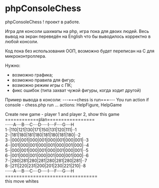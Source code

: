 # phpConsoleChess
phpConsoleChess
! проект в работе. 

Игра для консоли шахматы на php, игра пока для двоих людей.
Весь вывод на экран переведён на English что бы выводилось корректно в любой консоли.

Код пока без использования ООП, возможно будет переписан на С для микроконтроллера.
 
Нужно:
 - возможно графика; 
 - возможно правила для фигур; 
 - возможно режим игры с ПК;
 - фикс ошибок (типа захват чужой фигуры, когда ходит другой)


Пример вывода в консоли:
---===chess is run===---
You run action if console - chess.php run ... 
actions: HelpFigure, HelpGame

Create new game - player 1 and player 2, show this game
============plan=================<br/>
⋅⋅⋅⋅⋅⋅A⋅⋅⋅⋅B⋅⋅⋅⋅C⋅⋅⋅⋅D⋅⋅⋅⋅⋅I⋅⋅⋅⋅F⋅⋅⋅⋅G⋅⋅⋅⋅H<br/>
1⋅⋅|110|121|130|171|150|131|120|111|⋅⋅1<br/> 
2⋅⋅|181|180|181|180|181|180|181|180|⋅⋅2<br/> 
3⋅⋅|000|001|000|001|000|001|000|001|⋅⋅3<br/> 
4⋅⋅|001|000|001|000|001|000|001|000|⋅⋅4<br/>
5⋅⋅|000|001|000|001|000|001|000|001|⋅⋅5<br/> 
6⋅⋅|001|000|001|000|001|000|001|000|⋅⋅6<br/> 
7⋅⋅|280|281|280|281|280|281|280|281|⋅⋅7<br/> 
8⋅⋅|211|220|231|200|201|230|221|210|⋅⋅8<br/> 
⋅⋅⋅⋅⋅⋅A⋅⋅⋅⋅B⋅⋅⋅⋅C⋅⋅⋅⋅D⋅⋅⋅⋅⋅I⋅⋅⋅⋅F⋅⋅⋅⋅G⋅⋅⋅⋅H<br/>
=================================<br/>
this move whites

